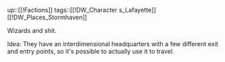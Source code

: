 up::[[!Factions]]
tags::[[!DW_Character s_Lafayette]][[!DW_Places_Stormhaven]]

Wizards and shit.

Idea:
They have an interdimensional headquarters with a few different exit and entry points, so it's possible to actually use it to travel.

